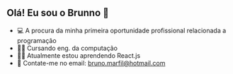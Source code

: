 ## Olá! Eu sou o Brunno 🤙

- 💻 A procura da minha primeira oportunidade profissional relacionada a programação
- 👨‍🎓 Cursando eng. da computação 
- 👨‍💻 Atualmente estou aprendendo React.js
- 📩 Contate-me no email: bruno.marfil@hotmail.com
